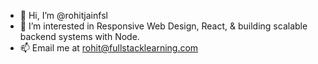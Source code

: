 - 👋 Hi, I’m @rohitjainfsl
- 👀 I’m interested in Responsive Web Design, React, & building scalable backend systems with Node.
- 📫 Email me at rohit@fullstacklearning.com

<!---
rohitjainfsl/rohitjainfsl is a ✨ special ✨ repository because its `README.md` (this file) appears on your GitHub profile.
You can click the Preview link to take a look at your changes.
--->
